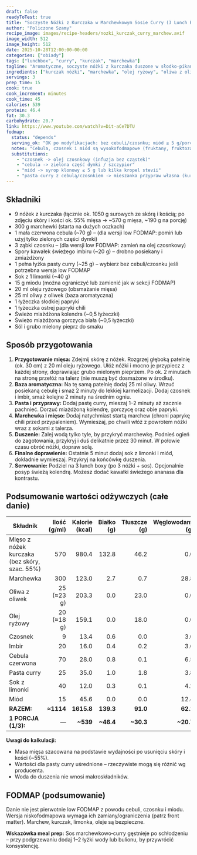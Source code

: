 ```yaml
---
draft: false
readyToTest: true
title: "Soczyste Nóżki z Kurczaka w Marchewkowym Sosie Curry (3 Lunch Boxy)"
author: "Policzone Szamy"
recipe_image: images/recipe-headers/nozki_kurczak_curry_marchew.avif
image_width: 512
image_height: 512
date: 2025-10-28T12:00:00-00:00
categories: ["obiady"]
tags: ["lunchbox", "curry", "kurczak", "marchewka"]
tagline: "Aromatyczne, soczyste nóżki z kurczaka duszone w słodko‑pikantnym marchewkowym sosie curry z limonką i miodem."
ingredients: ["kurczak nóżki", "marchewka", "olej ryżowy", "oliwa z oliwek", "pasta curry", "miód"]
servings: 3
prep_time: 15
cook: true
cook_increment: minutes
cook_time: 45
calories: 539
protein: 46.4
fat: 30.3
carbohydrate: 20.7
link: https://www.youtube.com/watch?v=Dit-aCe7DTU
fodmap:
  status: "depends"
  serving_ok: "OK po modyfikacjach: bez cebuli/czosnku; miód ≤ 5 g/porcję lub zamiana; zachowaj limonkę"
  notes: "Cebula, czosnek i miód są wysokofodmapowe (fruktany, fruktoza). Marchewka i kurczak są niskofodmap. Aby dostosować: użyj oleju czosnkowego (bez cząstek), zielone części dymki zamiast cebuli, ogranicz/usuń miód (zamień na syrop klonowy ≤ 1 łyżeczka). Pasta curry często zawiera cebulę/czosnek – wybierz wersję bez nich lub przygotuj własną mieszankę (imbir, kurkuma, chili, kolendra)."
  substitutions:
    - "czosnek -> olej czosnkowy (infuzja bez cząstek)"
    - "cebula -> zielona część dymki / szczypior"
    - "miód -> syrop klonowy ≤ 5 g lub kilka kropel stevii"
    - "pasta curry z cebulą/czosnkiem -> mieszanka przypraw własna (kurkuma, chili, kolendra, gorczyca)"
---
```


## Składniki
* 9 nóżek z kurczaka (łącznie ok. 1050 g surowych ze skórą i kością; po zdjęciu skóry i kości ok. 55% mięsa -> ~570 g mięsa, ~190 g na porcję)
* 300 g marchewki (starta na dużych oczkach)
* 1 mała czerwona cebula (~70 g) – (dla wersji low FODMAP: pomiń lub użyj tylko zielonych części dymki)
* 3 ząbki czosnku – (dla wersji low FODMAP: zamień na olej czosnkowy)
* Spory kawałek świeżego imbiru (~20 g) – drobno posiekany i zmiażdżony
* 1 pełna łyżka pasty curry (~25 g) – wybierz bez cebuli/czosnku jeśli potrzebna wersja low FODMAP
* Sok z 1 limonki (~40 g)
* 15 g miodu (można ograniczyć lub zamienić jak w sekcji FODMAP)
* 20 ml oleju ryżowego (obsmażanie mięsa)
* 25 ml oliwy z oliwek (baza aromatyczna)
* 1 łyżeczka słodkiej papryki
* 1 łyżeczka ostrej papryki chili
* Świeżo miażdżona kolendra (~0,5 łyżeczki)
* Świeżo miażdżona gorczyca biała (~0,5 łyżeczki)
* Sól i grubo mielony pieprz do smaku

## Sposób przygotowania
1. **Przygotowanie mięsa:** Zdejmij skórę z nóżek. Rozgrzej głęboką patelnię (ok. 30 cm) z 20 ml oleju ryżowego. Ułóż nóżki i mocno je przypiecz z każdej strony, doprawiając grubo mielonym pieprzem. Po ok. 2 minutach na stronę przełóż na talerz (nie muszą być dosmażone w środku).
2. **Baza aromatyczna:** Na tę samą patelnię dodaj 25 ml oliwy. Wrzuć posiekaną cebulę i smaż 2 minuty do lekkiej karmelizacji. Dodaj czosnek i imbir, smaż kolejne 2 minuty na średnim ogniu.
3. **Pasta i przyprawy:** Dodaj pastę curry, mieszaj 1–2 minuty aż zacznie pachnieć. Dorzuć miażdżoną kolendrę, gorczycę oraz obie papryki.
4. **Marchewka i mięso:** Dodaj natychmiast startą marchew (chroni paprykę chili przed przypaleniem). Wymieszaj, po chwili włóż z powrotem nóżki wraz z sokami z talerza.
5. **Duszenie:** Zalej wodą tylko tyle, by przykryć marchewkę. Podnieś ogień do zagotowania, przykryj i duś delikatnie przez 30 minut. W połowie czasu obróć nóżki, dopraw solą.
6. **Finalne doprawienie:** Ostatnie 5 minut dodaj sok z limonki i miód, dokładnie wymieszaj. Przykryj na końcówkę duszenia.
7. **Serwowanie:** Podziel na 3 lunch boxy (po 3 nóżki + sos). Opcjonalnie posyp świeżą kolendrą. Możesz dodać kawałki świeżego ananasa dla kontrastu.

## Podsumowanie wartości odżywczych (całe danie)

| Składnik              | Ilość (g/ml) | Kalorie (kcal) | Białko (g) | Tłuszcze (g) | Węglowodany (g) |
|-----------------------|-------------:|---------------:|-----------:|-------------:|----------------:|
| Mięso z nóżek kurczaka (bez skóry, szac. 55%) | 570        | 980.4 | 132.8 | 46.2 | 0.0 |
| Marchewka             | 300          | 123.0 | 2.7  | 0.7  | 28.8 |
| Oliwa z oliwek        | 25 (≈23 g)   | 203.3 | 0.0  | 23.0 | 0.0 |
| Olej ryżowy           | 20 (≈18 g)   | 159.1 | 0.0  | 18.0 | 0.0 |
| Czosnek               | 9            | 13.4  | 0.6  | 0.0  | 3.0 |
| Imbir                 | 20           | 16.0  | 0.4  | 0.2  | 3.6 |
| Cebula czerwona       | 70           | 28.0  | 0.8  | 0.1  | 6.5 |
| Pasta curry           | 25           | 35.0  | 1.0  | 1.8  | 3.8 |
| Sok z limonki         | 40           | 12.0  | 0.3  | 0.1  | 4.2 |
| Miód                  | 15           | 45.6  | 0.0  | 0.0  | 12.4 |
| **RAZEM:**            | **≈1114**    | **1615.8** | **139.3** | **91.0** | **62.1** |
| **1 PORCJA (1/3):**   | —            | **~539** | **~46.4** | **~30.3** | **~20.7** |

**Uwagi do kalkulacji:**
- Masa mięsa szacowana na podstawie wydajności po usunięciu skóry i kości (~55%).
- Wartości dla pasty curry uśrednione – rzeczywiste mogą się różnić wg producenta.
- Woda do duszenia nie wnosi makroskładników.

## FODMAP (podsumowanie)
Danie nie jest pierwotnie low FODMAP z powodu cebuli, czosnku i miodu. Wersja niskofodmapowa wymaga ich zamiany/ograniczenia (patrz front matter). Marchew, kurczak, limonka, oleje są bezpieczne.

**Wskazówka meal prep:** Sos marchewkowo‑curry gęstnieje po schłodzeniu – przy podgrzewaniu dodaj 1–2 łyżki wody lub bulionu, by przywrócić konsystencję.
